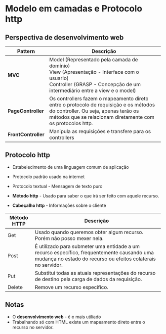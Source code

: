 # Modelo em camadas e Protocolo http


## Perspectiva de desenvolvimento web
**Pattern**  | **Descrição**
--|--
**MVC** | Model (Representado pela camada de domínio) <br> View (Apresentação - Interface com o usuario) <br> Controller (GRASP - Concepção de um intermediário entre a view e o model)
**PageController** | Os controllers fazem o mapeamento direto entre o protocolo de requisição e os métodos do controller. Ou seja, apenas terão os métodos que se relacionam diretamente com os protocolos http.
**FrontController** | Manipula as requisições e transfere para os controllers 




## Protocolo http
* Estabelecimento de uma linguagem comum de aplicação
* Protocolo padrão usado na internet
* Protocolo textual - Mensagem de texto puro


* **Método http** - Usado para saber o que irá ser feito com aquele recurso.
* **Cabeçalho http** - Informações sobre o cliente 


Método HTTP | Descrição
--|--
Get | Usado quando queremos obter algum recurso. Porém não posso mexer nela.
Post | É utilizado para submeter uma entidade a um recurso específico, frequentemente causando uma mudança no estado do recurso ou efeitos colaterais no servidor. 
Put | Substitui todas as atuais representações do recurso de destino pela carga de dados da requisição.
Delete |Remove um recurso específico.




## Notas

* O **desenvolvimento web**  - é o mais utiliado
* Trabalhando só com HTML existe um mapeamento direto entre o recurso no servidor. 